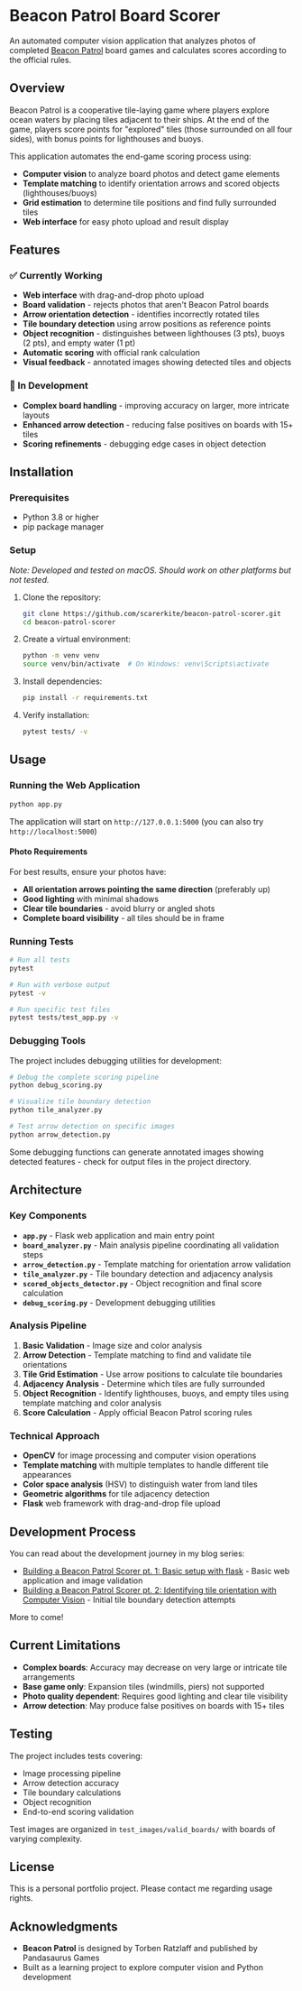 # Beacon Patrol Board Scorer

An automated computer vision application that analyzes photos of completed [Beacon Patrol](https://beaconpatrol.com/) board games and calculates scores according to the official rules.

## Overview

Beacon Patrol is a cooperative tile-laying game where players explore ocean waters by placing tiles adjacent to their ships. At the end of the game, players score points for "explored" tiles (those surrounded on all four sides), with bonus points for lighthouses and buoys.

This application automates the end-game scoring process using:
- **Computer vision** to analyze board photos and detect game elements
- **Template matching** to identify orientation arrows and scored objects (lighthouses/buoys)
- **Grid estimation** to determine tile positions and find fully surrounded tiles
- **Web interface** for easy photo upload and result display

## Features

### ✅ Currently Working
- **Web interface** with drag-and-drop photo upload
- **Board validation** - rejects photos that aren't Beacon Patrol boards
- **Arrow orientation detection** - identifies incorrectly rotated tiles
- **Tile boundary detection** using arrow positions as reference points
- **Object recognition** - distinguishes between lighthouses (3 pts), buoys (2 pts), and empty water (1 pt)
- **Automatic scoring** with official rank calculation
- **Visual feedback** - annotated images showing detected tiles and objects

### 🚧 In Development
- **Complex board handling** - improving accuracy on larger, more intricate layouts
- **Enhanced arrow detection** - reducing false positives on boards with 15+ tiles
- **Scoring refinements** - debugging edge cases in object detection

## Installation

### Prerequisites
- Python 3.8 or higher
- pip package manager

### Setup
*Note: Developed and tested on macOS. Should work on other platforms but not tested.*

1. Clone the repository:
   ```bash
   git clone https://github.com/scarerkite/beacon-patrol-scorer.git
   cd beacon-patrol-scorer
   ```

2. Create a virtual environment:
   ```bash
   python -m venv venv
   source venv/bin/activate  # On Windows: venv\Scripts\activate
   ```

3. Install dependencies:
   ```bash
   pip install -r requirements.txt
   ```

4. Verify installation:
   ```bash
   pytest tests/ -v
   ```

## Usage

### Running the Web Application
```bash
python app.py
```

The application will start on `http://127.0.0.1:5000` (you can also try `http://localhost:5000`)

#### Photo Requirements
For best results, ensure your photos have:
- **All orientation arrows pointing the same direction** (preferably up)
- **Good lighting** with minimal shadows
- **Clear tile boundaries** - avoid blurry or angled shots
- **Complete board visibility** - all tiles should be in frame

### Running Tests
```bash
# Run all tests
pytest

# Run with verbose output
pytest -v

# Run specific test files
pytest tests/test_app.py -v
```

### Debugging Tools
The project includes debugging utilities for development:

```bash
# Debug the complete scoring pipeline
python debug_scoring.py

# Visualize tile boundary detection
python tile_analyzer.py

# Test arrow detection on specific images
python arrow_detection.py
```

Some debugging functions can generate annotated images showing detected features - check for output files in the project directory.

## Architecture

### Key Components

- **`app.py`** - Flask web application and main entry point
- **`board_analyzer.py`** - Main analysis pipeline coordinating all validation steps
- **`arrow_detection.py`** - Template matching for orientation arrow validation
- **`tile_analyzer.py`** - Tile boundary detection and adjacency analysis
- **`scored_objects_detector.py`** - Object recognition and final score calculation
- **`debug_scoring.py`** - Development debugging utilities

### Analysis Pipeline

1. **Basic Validation** - Image size and color analysis
2. **Arrow Detection** - Template matching to find and validate tile orientations
3. **Tile Grid Estimation** - Use arrow positions to calculate tile boundaries
4. **Adjacency Analysis** - Determine which tiles are fully surrounded
5. **Object Recognition** - Identify lighthouses, buoys, and empty tiles using template matching and color analysis
6. **Score Calculation** - Apply official Beacon Patrol scoring rules

### Technical Approach

- **OpenCV** for image processing and computer vision operations
- **Template matching** with multiple templates to handle different tile appearances
- **Color space analysis** (HSV) to distinguish water from land tiles
- **Geometric algorithms** for tile adjacency detection
- **Flask** web framework with drag-and-drop file upload

## Development Process

You can read about the development journey in my blog series:

- [Building a Beacon Patrol Scorer pt. 1: Basic setup with flask](https://sarahcknight.co.uk/posts/beacon-patrol-scorer-part1/) - Basic web application and image validation
- [Building a Beacon Patrol Scorer pt. 2: Identifying tile orientation with Computer Vision](https://sarahcknight.co.uk/posts/beacon-patrol-scorer-part2/) - Initial tile boundary detection attempts  

More to come!

## Current Limitations

- **Complex boards**: Accuracy may decrease on very large or intricate tile arrangements
- **Base game only**: Expansion tiles (windmills, piers) not supported
- **Photo quality dependent**: Requires good lighting and clear tile visibility
- **Arrow detection**: May produce false positives on boards with 15+ tiles

## Testing

The project includes tests covering:
- Image processing pipeline
- Arrow detection accuracy
- Tile boundary calculations
- Object recognition
- End-to-end scoring validation

Test images are organized in `test_images/valid_boards/` with boards of varying complexity.

## License

This is a personal portfolio project. Please contact me regarding usage rights.

## Acknowledgments

- **Beacon Patrol** is designed by Torben Ratzlaff and published by Pandasaurus Games
- Built as a learning project to explore computer vision and Python development
